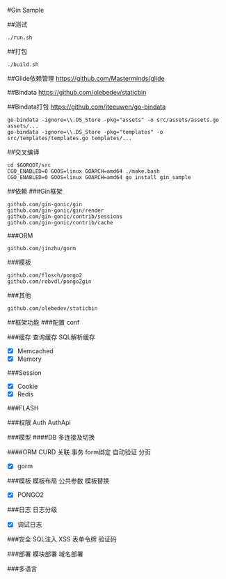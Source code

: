 #Gin Sample

##测试
```
./run.sh
```

##打包
```
./build.sh
```

##Glide依赖管理
https://github.com/Masterminds/glide

##Bindata
https://github.com/olebedev/staticbin

##Bindata打包
https://github.com/jteeuwen/go-bindata
```
go-bindata -ignore=\\.DS_Store -pkg="assets" -o src/assets/assets.go assets/...
go-bindata -ignore=\\.DS_Store -pkg="templates" -o src/templates/templates.go templates/...
```

##交叉编译
```
cd $GOROOT/src
CGO_ENABLED=0 GOOS=linux GOARCH=amd64 ./make.bash
CGO_ENABLED=0 GOOS=linux GOARCH=amd64 go install gin_sample
```

##依赖
###Gin框架
```
github.com/gin-gonic/gin
github.com/gin-gonic/gin/render
github.com/gin-gonic/contrib/sessions
github.com/gin-gonic/contrib/cache
```
###ORM
```
github.com/jinzhu/gorm
```

###模板
```
github.com/flosch/pongo2
github.com/robvdl/pongo2gin
```
###其他
```
github.com/olebedev/staticbin
```

##框架功能
###配置
conf

###缓存
	查询缓存
	SQL解析缓存
- [x] Memcached
- [x] Memory

###Session
- [x] Cookie
- [x] Redis

###FLASH

###权限
	Auth
	AuthApi

###模型
####DB
	多连接及切换

####ORM
	CURD
	关联
	事务
	form绑定
	自动验证
	分页
- [x] gorm

###模板
	模板布局
	公共参数
	模板替换
- [x] PONGO2

###日志
	日志分级
- [x] 调试日志

###安全
	SQL注入
	XSS
	表单令牌
	验证码

###部署
	模块部署
	域名部署

###多语言



